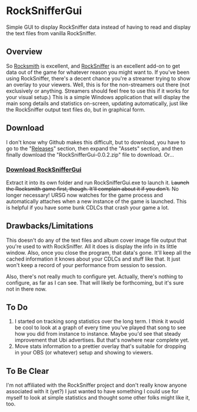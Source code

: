 # RockSnifferGui
Simple GUI to display RockSniffer data instead of having to read and display the text files from vanilla RockSniffer.

## Overview
So [Rocksmith](https://rocksmith.ubisoft.com/rocksmith/en-us/home/) is excellent, and [RockSniffer](https://github.com/kokolihapihvi/RockSniffer) is an excellent add-on to get data out of the game for whatever reason you might want to. If you've been using RockSniffer, there's a decent chance you're a streamer trying to show an overlay to your viewers. Well, this is for the non-streamers out there (not exclusively or anything. Streamers should feel free to use this if it works for your visual setup.) This is a simple Windows application that will display the main song details and statistics on-screen, updating automatically, just like the RockSniffer output text files do, but in graphical form.

## Download
I don't know why Github makes this difficult, but to download, you have to go to the "[Releases](https://github.com/hunterpankey/RockSnifferGui/releases)" section, then expand the "Assets" section, and then finally download the "RockSnifferGui-0.0.2.zip" file to download. Or...

### [Download RockSnifferGui](https://github.com/hunterpankey/RockSnifferGui/releases/download/0.0.2/RockSnifferGui-0.0.2.zip)

Extract it into its own folder and run RockSnifferGui.exe to launch it. ~~Launch the Rocksmith game first, though. It'll complain about it if you don't.~~ No longer necessary! URSG now watches for the game process and automatically attaches when a new instance of the game is launched. This is helpful if you have some bunk CDLCs that crash your game a lot.

## Drawbacks/Limitations
This doesn't do any of the text files and album cover image file output that you're used to with RockSniffer. All it does is display the info in its little window. Also, once you close the program, that data's gone. It'll keep all the cached information it knows about your CDLCs and stuff like that. It just won't keep a record of your performance from session to session.

Also, there's not really much to configure yet. Actually, there's nothing to configure, as far as I can see. That will likely be forthcoming, but it's sure not in there now.

## To Do
1. I started on tracking song statistics over the long term. I think it would be cool to look at a graph of every time you've played that song to see how you did from instance to instance. Maybe you'd see that steady improvement that Ubi advertises. But that's nowhere near complete yet.
2. Move stats information to a prettier overlay that's suitable for dropping in your OBS (or whatever) setup and showing to viewers.

## To Be Clear
I'm not affiliated with the RockSniffer project and don't really know anyone associated with it (yet?) I just wanted to have something I could use for myself to look at simple statistics and thought some other folks might like it, too.
